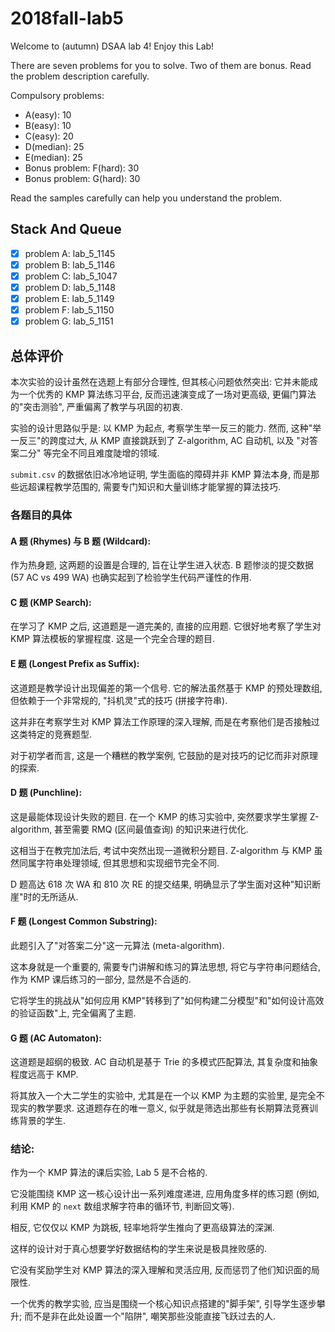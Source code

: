 # 2018fall-lab5

Welcome to (autumn) DSAA lab 4! Enjoy this Lab!

There are seven problems for you to solve. Two of them are bonus. Read the problem description carefully.

Compulsory problems:

+ A(easy): 10
+ B(easy): 10
+ C(easy): 20
+ D(median): 25
+ E(median): 25
+ Bonus problem: F(hard): 30
+ Bonus problem: G(hard): 30

Read the samples carefully can help you understand the problem.

## Stack And Queue

+ [x] problem A: lab_5_1145
+ [x] problem B: lab_5_1146
+ [x] problem C: lab_5_1047
+ [x] problem D: lab_5_1148
+ [x] problem E: lab_5_1149
+ [x] problem F: lab_5_1150
+ [x] problem G: lab_5_1151

## 总体评价

本次实验的设计虽然在选题上有部分合理性, 但其核心问题依然突出: 它并未能成为一个优秀的 KMP 算法练习平台, 反而迅速演变成了一场对更高级, 更偏门算法的"突击测验", 严重偏离了教学与巩固的初衷.

实验的设计思路似乎是: 以 KMP 为起点, 考察学生举一反三的能力. 然而, 这种"举一反三"的跨度过大, 从 KMP 直接跳跃到了 Z-algorithm, AC 自动机, 以及 "对答案二分" 等完全不同且难度陡增的领域.

`submit.csv` 的数据依旧冰冷地证明, 学生面临的障碍并非 KMP 算法本身, 而是那些远超课程教学范围的, 需要专门知识和大量训练才能掌握的算法技巧.

###  各题目的具体

#### A 题 (Rhymes) 与 B 题 (Wildcard):

作为热身题, 这两题的设置是合理的, 旨在让学生进入状态. B 题惨淡的提交数据 (57 AC vs 499 WA) 也确实起到了检验学生代码严谨性的作用.

#### C 题 (KMP Search):

在学习了 KMP 之后, 这道题是一道完美的, 直接的应用题. 它很好地考察了学生对 KMP 算法模板的掌握程度. 这是一个完全合理的题目.

#### E 题 (Longest Prefix as Suffix):

这道题是教学设计出现偏差的第一个信号. 它的解法虽然基于 KMP 的预处理数组, 但依赖于一个非常规的, "抖机灵"式的技巧 (拼接字符串).

这并非在考察学生对 KMP 算法工作原理的深入理解, 而是在考察他们是否接触过这类特定的竞赛题型.

对于初学者而言, 这是一个糟糕的教学案例, 它鼓励的是对技巧的记忆而非对原理的探索.

#### D 题 (Punchline):

这是最能体现设计失败的题目. 在一个 KMP 的练习实验中, 突然要求学生掌握 Z-algorithm, 甚至需要 RMQ (区间最值查询) 的知识来进行优化.

这相当于在教完加法后, 考试中突然出现一道微积分题目. Z-algorithm 与 KMP 虽然同属字符串处理领域, 但其思想和实现细节完全不同.

D 题高达 618 次 WA 和 810 次 RE 的提交结果, 明确显示了学生面对这种"知识断崖"时的无所适从.

#### F 题 (Longest Common Substring):

此题引入了"对答案二分"这一元算法 (meta-algorithm).

这本身就是一个重要的, 需要专门讲解和练习的算法思想, 将它与字符串问题结合, 作为 KMP 课后练习的一部分, 显然是不合适的.

它将学生的挑战从"如何应用 KMP"转移到了"如何构建二分模型"和"如何设计高效的验证函数"上, 完全偏离了主题.

#### G 题 (AC Automaton):

这道题是超纲的极致. AC 自动机是基于 Trie 的多模式匹配算法, 其复杂度和抽象程度远高于 KMP.

将其放入一个大二学生的实验中, 尤其是在一个以 KMP 为主题的实验里, 是完全不现实的教学要求. 这道题存在的唯一意义, 似乎就是筛选出那些有长期算法竞赛训练背景的学生.

### 结论:

作为一个 KMP 算法的课后实验, Lab 5 是不合格的.

它没能围绕 KMP 这一核心设计出一系列难度递进, 应用角度多样的练习题 (例如, 利用 KMP 的 `next` 数组求解字符串的循环节, 判断回文等).

相反, 它仅仅以 KMP 为跳板, 轻率地将学生推向了更高级算法的深渊.

这样的设计对于真心想要学好数据结构的学生来说是极具挫败感的.

它没有奖励学生对 KMP 算法的深入理解和灵活应用, 反而惩罚了他们知识面的局限性.

一个优秀的教学实验, 应当是围绕一个核心知识点搭建的"脚手架", 引导学生逐步攀升; 而不是非在此处设置一个"陷阱", 嘲笑那些没能直接飞跃过去的人.
